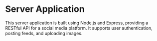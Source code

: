 # Server Application

This server application is built using Node.js and Express, providing a RESTful API for a social media platform. It supports user authentication, posting feeds, and uploading images.
